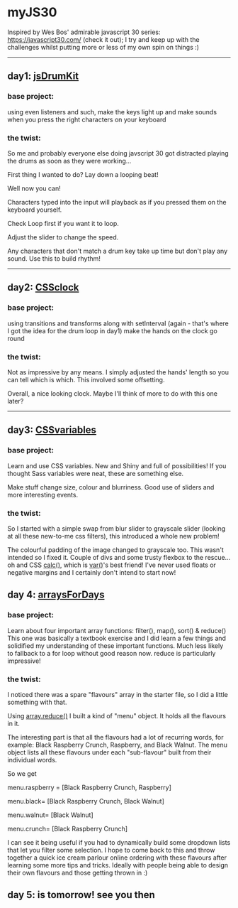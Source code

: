 # myJS30
Inspired by Wes Bos' admirable javascript 30 series: https://javascript30.com/ (check it out);
I try and keep up with the challenges whilst putting more or less of my own spin on things :)
___
## day1: [jsDrumKit](https://github.com/drmason13/myJS30/tree/master/jsDrumKit)
### base project:
using even listeners and such, make the keys light up and make sounds when you press the right characters on your keyboard

### the twist:
So me and probably everyone else doing javscript 30 got distracted playing the drums as soon as they were working...

First thing I wanted to do? Lay down a looping beat!

Well now you can!

Characters typed into the input will playback as if you pressed them on the keyboard yourself.

Check Loop first if you want it to loop.

Adjust the slider to change the speed.

Any characters that don't match a drum key take up time but don't play any sound. Use this to build rhythm!
___
## day2: [CSSclock](https://github.com/drmason13/myJS30/tree/master/CSSclock)
### base project:
using transitions and transforms along with setInterval (again - that's where I got the idea for the drum loop in day1) make the hands on the clock go round

### the twist:
Not as impressive by any means. I simply adjusted the hands' length so you can tell which is which. This involved some offsetting.

Overall, a nice looking clock. Maybe I'll think of more to do with this one later?
___
## day3: [CSSvariables](https://github.com/drmason13/myJS30/tree/master/CSSvariables)
### base project:
Learn and use CSS variables. New and Shiny and full of possibilities! If you thought Sass variables were neat, these are something else.

Make stuff change size, colour and blurriness. Good use of sliders and more interesting events.

### the twist:
So I started with a simple swap from blur slider to grayscale slider (looking at all these new-to-me css filters),
this introduced a whole new problem!

The colourful padding of the image changed to grayscale too.
This wasn't intended so I fixed it. Couple of divs and some trusty flexbox to the rescue...
oh and CSS [calc()](https://developer.mozilla.org/en/docs/Web/CSS/calc), which is [var()](https://developer.mozilla.org/en-US/docs/Web/CSS/var)'s best friend!
I've never used floats or negative margins and I certainly don't intend to start now!

## day 4: [arraysForDays](https://github.com/drmason13/myJS30/tree/master/arraysForDays)
### base project:
Learn about four important array functions: filter(), map(), sort() & reduce()
This one was basically a textbook exercise and I did learn a few things and solidified my understanding of these important functions. Much less likely to fallback to a for loop without good reason now. reduce is particularly impressive!

### the twist:
I noticed there was a spare "flavours" array in the starter file, so I did a little something with that.

Using [array.reduce()](https://developer.mozilla.org/en-US/docs/Web/JavaScript/Reference/Global_Objects/Array/Reduce) I built a kind of "menu" object. It holds all the flavours in it.

The interesting part is that all the flavours had a lot of recurring words, for example: Black Raspberry Crunch, Raspberry, and Black Walnut. The menu object lists all these flavours under each "sub-flavour" built from their individual words.

So we get

menu.raspberry = [Black Raspberry Crunch, Raspberry]

menu.black= [Black Raspberry Crunch, Black Walnut]

menu.walnut= [Black Walnut]

menu.crunch= [Black Raspberry Crunch]

I can see it being useful if you had to dynamically build some dropdown lists that let you filter some selection.
I hope to come back to this and throw together a quick ice cream parlour online ordering with these flavours after learning some more tips and tricks. Ideally with people being able to design their own flavours and those getting thrown in :)

## day 5: is tomorrow! see you then
